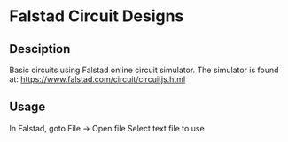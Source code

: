 # Falstad Circuit Designs
## Desciption
Basic circuits using Falstad online circuit simulator. The simulator is found at:
https://www.falstad.com/circuit/circuitjs.html

## Usage
In Falstad, goto
File -> Open file
Select text file to use